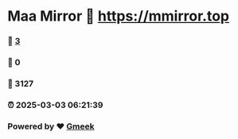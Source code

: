 # Maa Mirror :link: https://mmirror.top 
### :page_facing_up: [3](https://mmirror.top/tag.html) 
### :speech_balloon: 0 
### :hibiscus: 3127 
### :alarm_clock: 2025-03-03 06:21:39 
### Powered by :heart: [Gmeek](https://github.com/Meekdai/Gmeek)
